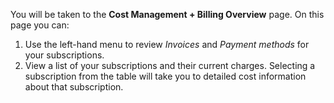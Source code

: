 You will be taken to the **Cost Management + Billing Overview** page.  On this page you can:

1. Use the left-hand menu to review *Invoices* and *Payment methods* for your subscriptions.
1. View a list of your subscriptions and their current charges.  Selecting a subscription from the table will take you to detailed cost information about that subscription.
